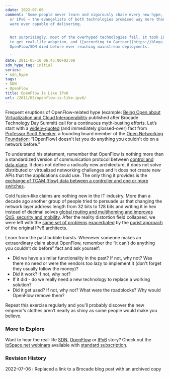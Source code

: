 ```yaml
---
cdate: 2022-07-06
comment: 'Some people never learn and vigorously chase every new hype, be it OpenFlow
  or IPv6 – the evangelists of both technologies promised way more than the technologies
  were ever capable of delivering.


  Not surprisingly, most of the overhyped technologies fail. It took IPv6 decades
  to get real-life adoption, and ([according to Gartner](https://blogs.gartner.com/andrew-lerner/2021/10/11/networking-hype-cycle-2021/))
  OpenFlow/SDN died before ever reaching mainstream deployments.

  '
date: 2011-05-10 06:45:00+02:00
sdn_hype_tag: initial
series:
- sdn_hype
tags:
- SDN
- OpenFlow
title: OpenFlow Is Like IPv6
url: /2011/05/openflow-is-like-ipv6/
---
```

Frequent eruptions of OpenFlow-related hype (example: [Being Open about Virtualization and Cloud Interoperability](https://web.archive.org/web/20120505055833/http://community.brocade.com/community/brocadeblogs/wingspan/blog/2011/05/03/being-open-about-virtualization-and-cloud-interoperability) published after Brocade Technology Day Summit) call for a continuous myth-busting efforts. Let’s start with a [widely-quoted](http://bit.ly/iQW55Y) (and immediately glossed-over) fact from [Professor Scott Shenker](http://www.eecs.berkeley.edu/Faculty/Homepages/shenker.html), a founding board member of the [Open Networking Foundation](http://www.opennetworkingfoundation.org/): “\[OpenFlow\] doesn't let you do anything you couldn't do on a network before.”

To understand his statement, remember that OpenFlow is nothing more than a standardized version of communication protocol between [control and data plane](/2013/08/management-control-and-data-planes-in/). It does not define a radically new architecture, it does not solve distributed or virtualized networking challenges and it does not create new APIs that the applications could use. The only thing it provides is the [exchange of TCAM (flow) data between a controller and one or more switches](/2011/04/what-is-openflow/).

Cold fusion-like claims are nothing new in the IT industry. More than a decade ago another group of people tried to persuade us that changing the network layer address length from 32 bits to 128 bits and writing it in hex instead of decimal solves [global routing and multihoming and improves QoS, security and mobility](/2010/02/ipv6-myths/). After the reality distortion field collapsed, we were left with the [same set of problems](/2009/05/lack-of-ipv6-multihoming-elephant-in/) [exacerbated](/2011/02/ipv6-provider-independent-addresses/) by the [purist approach](/2010/12/small-site-multihoming-in-ipv6-mission/) of the original IPv6 architects.

Learn from the past bubble bursts. Whenever someone makes an extraordinary claim about OpenFlow, remember the “it can’t do anything you couldn’t do before” fact and ask yourself:

-   Did we have a similar functionality in the past? If not, why not? Was there no need or were the vendors too lazy to implement it (don't forget they usually follow the money)?
-   Did it work? If not, why not?
-   If it did - do we really need a new technology to replace a working solution?
-   Did it get used? If not, why not? What were the roadblocks? Why would OpenFlow remove them?

Repeat this exercise regularly and you’ll probably discover the new emperor’s clothes aren’t nearly as shiny as some people would make you believe.

### More to Explore

Want to hear the real-life [SDN](https://www.ipspace.net/SDN), [OpenFlow](https://ipspace.net/OpenFlow) or [IPv6](https://www.ipspace.net/IPv6) story? Check out the [ipSpace.net webinars](https://www.ipspace.net/Webinar_roadmaps) available with [standard subscription](https://www.ipspace.net/Subscription).

### Revision History

2022-07-06
: Replaced a link to a Brocade blog post with an archived copy